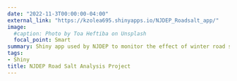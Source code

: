 ```yaml
---
date: "2022-11-3T00:00:00-04:00"
external_link: "https://kzolea695.shinyapps.io/NJDEP_Roadsalt_app/"
image:
  #caption: Photo by Toa Heftiba on Unsplash
  focal_point: Smart
summary: Shiny app used by NJDEP to monitor the effect of winter road salt application on waterways throughout the state
tags:
- Shiny
title: NJDEP Road Salt Analysis Project
---
```

  